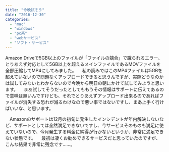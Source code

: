 ```yaml
---
title: "今晩試そう"
date: "2016-12-30"
categories: 
  - "mac"
  - "windows"
  - "pc系"
  - "webサービス"
  - "ソフト・サービス"
---
```


Amazon Driveで5GB以上のファイルが「ファイルの競合」で蹴られるエラー、とりあえず対応として5GB以上を超えるメインファイルであるMOVファイルを全部圧縮してMP4にしてみました。 　私の読みではこのMP4ファイルは5GBを超えていないので問題なくアップロードできると思うんですが、実際どうなのかは試してみないとわからないので今晩から明日の朝にかけて試してみようと思います。 　まあ試してそうだったとしてももうその情報はサポートに伝えてあるので意味は無いんですけども、それでとりあえずアップロード出来るのであればファイルが消失する恐れが減るわけなので悪い事ではないですし、まあ上手く行けばいいな、と思います。

　Amazonのサポートは12月の初旬に発生したインシデントが年内解決しないなど、サポートとしては全然満足できないですし、今サービスそのものも満足に使えていないので、今月発生する料金に納得が行かないというか、非常に満足できない状態です。 　最初は凄くお勧めできるサービスだと思っていたのですが、こんな結果で非常に残念です……。
